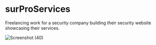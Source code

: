 # surProServices
Freelancing work for a security company building their security website showcasing their services.

![Screenshot (40)](https://user-images.githubusercontent.com/57689321/101077018-2fd58b80-3572-11eb-854b-45c084dfefa0.png)
